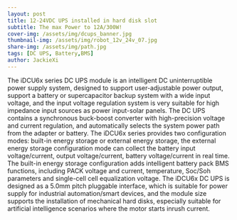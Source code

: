 ```yaml
---
layout: post
title: 12-24VDC UPS installed in hard disk slot
subtitle: The max Power to 12A/300W!
cover-img: /assets/img/dcups_banner.jpg
thumbnail-img: /assets/img/robot_12v_24v_07.jpg
share-img: /assets/img/path.jpg
tags: [DC UPS, Battery,BMS]
author: JackieXi
---
```


The iDCU6x series DC UPS module is an intelligent DC uninterruptible power supply system, designed to support user-adjustable power output, support a battery or supercapacitor backup system with a wide input voltage, and the input voltage regulation system is very suitable for high impedance input sources as power input-solar panels. The DC UPS contains a synchronous buck-boost converter with high-precision voltage and current regulation, and automatically selects the system power path from the adapter or battery. The iDCU6x series provides two configuration modes: built-in energy storage or external energy storage, the external energy storage configuration mode can collect the battery input voltage/current, output voltage/current, battery voltage/current in real time. The built-in energy storage configuration adds intelligent battery pack BMS functions, including PACK voltage and current, temperature, Soc/Soh parameters and single-cell cell equalization voltage.
The iDCU6x DC UPS is designed as a 5.0mm pitch pluggable interface, which is suitable for power supply for industrial automation/smart devices, and the module size supports the installation of mechanical hard disks, especially suitable for artificial intelligence scenarios where the motor starts inrush current.